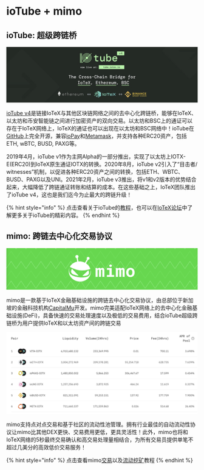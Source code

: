 # ioTube + mimo

## ioTube: 超级跨链桥

![](../.gitbook/assets/image%20%2832%29.png)

[ioTube v4](http://tube.iotex.io/)是链接IoTeX与其他区块链网络之间的去中心化跨链桥，能够在IoTeX、以太坊和币安智能链之间进行加密资产的双向交易。以太坊和BSC上的通证可以存在于IoTeX网络上，IoTeX的通证也可以出现在以太坊和BSC网络中！ioTube在[GitHub](https://github.com/iotubeproject/ioTube)上完全开源，兼容[ioPay](https://iopay-wallet.iotex.io/)和[Metamask](https://metamask.io/)，并支持各种ERC20资产，包括ETH, wBTC, BUSD, PAXG等。

2019年4月，ioTube v1作为主网Alpha的一部分推出，实现了以太坊上IOTX-E\(ERC20\)到IoTeX原生通证IOTX的转换。2020年8月，ioTube v2引入了“目击者/ witnesses”机制，以促进各种ERC20资产之间的转换，包括ETH、WBTC、BUSD、PAXG以及UNI。2021年2月，ioTube v3推出，将v1和v2版本的优势结合起来，大幅降低了跨链通证转账和结算的成本。在这些基础之上，IoTeX团队推出了ioTube v4，这也是我们迄今为止最大的跨链升级！

{% hint style="info" %}
点击查看关于ioTube的[教程](https://community.iotex.io/t/iotube-tutorial-cross-transfer-tokens-between-ethereum-and-iotex/1452)，也可以在[IoTeX论坛](https://community.iotex.io/t/iotube-v4-cross-chain-bridge-for-iotex-ethereum-and-binance-smart-chain/2001)中了解更多关于ioTube的精彩内容。
{% endhint %}

## mimo: 跨链去中心化交易协议

![](../.gitbook/assets/image%20%2841%29.png)

mimo是一款基于IoTeX金融基础设施的跨链去中心化交易协议，由总部位于新加坡的金融科技机构[CapitalMu](https://mimo.finance/about)开发。mimo完美适配IoTeX网络上的去中心化金融基础设施\(DeFi\)，具备快速的交易处理速度以及极低的交易费用，结合ioTube超级跨链桥为用户提供IoTeX和以太坊资产间的跨链交易

![](../.gitbook/assets/image%20%2849%29.png)

mimo支持点对点交易和基于社区的流动性池管理。拥有行业最佳的自动流动性协议让mimo比其他DEX更快、交易费用更低，更具灵活性！此外，mimo也将和IoTeX网络的5秒最终交易确认和高交易处理量相结合，为所有交易员提供单笔不超过几美分的高效低价交易服务！

{% hint style="info" %}
点击查看mimo[交易](https://community.iotex.io/t/mimo-trading-on-mimo-step-by-step-instructions/1524)以及[流动挖矿](https://community.iotex.io/t/mimo-managing-liquidity-pools-step-by-step-instructions/1523)教程
{% endhint %}

